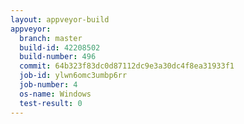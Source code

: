 ```yaml
---
layout: appveyor-build
appveyor:
  branch: master
  build-id: 42208502
  build-number: 496
  commit: 64b323f83dc0d87112dc9e3a30dc4f8ea31933f1
  job-id: ylwn6omc3umbp6rr
  job-number: 4
  os-name: Windows
  test-result: 0
---
```

